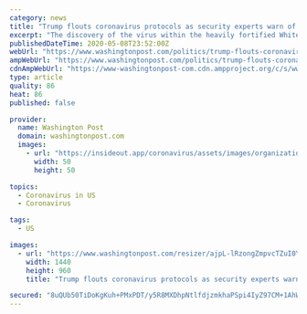 ```yaml
---
category: news
title: "Trump flouts coronavirus protocols as security experts warn of need to protect president from a lethal threat"
excerpt: "The discovery of the virus within the heavily fortified White House complex sent shock waves through the staff and has prompted renewed scrutiny of the safety measures around the president, along with his own behavior."
publishedDateTime: 2020-05-08T23:52:00Z
webUrl: "https://www.washingtonpost.com/politics/trump-flouts-coronavirus-protocols-as-security-experts-warn-of-need-to-protect-president-from-a-lethal-threat/2020/05/08/3a6a9cec-9136-11ea-a9c0-73b93422d691_story.html"
ampWebUrl: "https://www.washingtonpost.com/politics/trump-flouts-coronavirus-protocols-as-security-experts-warn-of-need-to-protect-president-from-a-lethal-threat/2020/05/08/3a6a9cec-9136-11ea-a9c0-73b93422d691_story.html?outputType=amp"
cdnAmpWebUrl: "https://www-washingtonpost-com.cdn.ampproject.org/c/s/www.washingtonpost.com/politics/trump-flouts-coronavirus-protocols-as-security-experts-warn-of-need-to-protect-president-from-a-lethal-threat/2020/05/08/3a6a9cec-9136-11ea-a9c0-73b93422d691_story.html?outputType=amp"
type: article
quality: 86
heat: 86
published: false

provider:
  name: Washington Post
  domain: washingtonpost.com
  images:
    - url: "https://insideout.app/coronavirus/assets/images/organizations/washingtonpost.com-50x50.jpg"
      width: 50
      height: 50

topics:
  - Coronavirus in US
  - Coronavirus

tags:
  - US

images:
  - url: "https://www.washingtonpost.com/resizer/ajpL-lRzongZmpvcTZuI0YgwHmU=/1440x0/smart/arc-anglerfish-washpost-prod-washpost.s3.amazonaws.com/public/OQFJJYERPII6VIF4J2NNJBTNEE.jpg"
    width: 1440
    height: 960
    title: "Trump flouts coronavirus protocols as security experts warn of need to protect president from a lethal threat"

secured: "8uQUb50TiDoKgKuh+PMxPDT/y5R8MXDhpNtlfdjzmkhaPSpi4IyZ97CM+1AhWaxVhNbyWqlTmIGbvn75ZqQT15t4PIlBPkg0QD5Tdo5Z7WXeM1m54fXzKxY/1meIsEuyXKE9pHIKsgmKAUrGeSRiLzHY+S+na5FnLSQv2pnYKekWcZqgR+XvEK5jVtfV7dJtYbxK1sUocZqBJOJ9B+EZJIv8KSrYFsQq9SD9fFziN/Mfmmm3BN7HGJjNO6eeX41LQ8oSKAloLma2JQmOK7ji3oV+zlME8tn2OOv05148onAIj8QOPFJUnb2y6Y7JpE/e;/OJsuGMtb9llubfBIdGGDg=="
---
```


